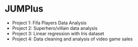 # JUMPlus
- Project 1: Fifa Players Data Analysis
- Project 2: Superhero/villain data analysis
- Project 3: Linear regression with Iris dataset
- Project 4: Data cleaning and analysis of video game sales

